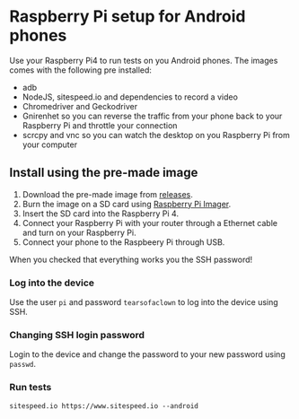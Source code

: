 # Raspberry Pi setup for Android phones

Use your Raspberry Pi4 to run tests on you Android phones. The images comes with the following pre installed:
* adb
* NodeJS, sitespeed.io and dependencies to record a video
* Chromedriver and Geckodriver
* Gnirenhet so you can reverse the traffic from your phone back to your Raspberry Pi and throttle your connection
* scrcpy and vnc so you can watch the desktop on you Raspberry Pi from your computer


## Install using the pre-made image
1. Download the pre-made image from [releases](https://github.com/sitespeedio/raspberrypi/releases).
2. Burn the image on a SD card using [Raspberry Pi Imager](https://www.raspberrypi.com/software/).
3. Insert the SD card into the Raspberry Pi 4.
4. Connect your Raspberry Pi with your router through a Ethernet cable and turn on your Raspberry Pi.
5. Connect your phone to the Raspbeery Pi through USB.

When you checked that everything works you the SSH password!

### Log into the device
Use the user `pi` and password `tearsofaclown` to log into the device using SSH.

### Changing SSH login password
Login to the device and change the password to your new password using `passwd`.

### Run tests

```sitespeed.io https://www.sitespeed.io --android```

```sitespeed.io https://www.sitespeed.io --android --connectivity.engine throttle -c 4g --gnirehtet

